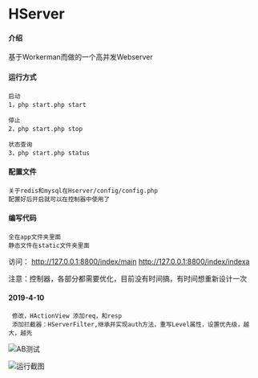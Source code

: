 # HServer

#### 介绍
基于Workerman而做的一个高并发Webserver


#### 运行方式

    启动
    1，php start.php start

    停止
    2，php start.php stop

    状态查询
    3，php start.php status


#### 配置文件
    关于redis和mysql在Hserver/config/config.php
    配置好后开启就可以在控制器中使用了

#### 编写代码
    全在app文件夹里面
    静态文件在static文件夹里面


访问：
    http://127.0.0.1:8800/index/main
    http://127.0.0.1:8800/index/indexa



注意：控制器，各部分都需要优化，目前没有时间搞，有时间想重新设计一次

#### 2019-4-10
     修改，HActionView 添加req，和resp
     添加拦截器：HServerFilter,继承并实现auth方法，重写Level属性，设置优先级，越大，越先


![AB测试](https://gitee.com/heixiaomas/HServer/raw/master/static/img/c.jpg)

![运行截图](https://gitee.com/heixiaomas/HServer/raw/master/static/img/b.png)